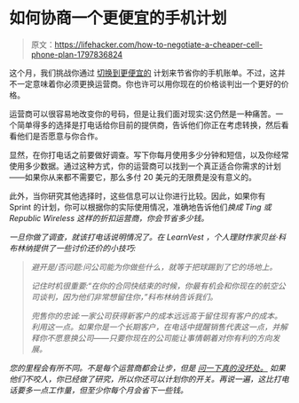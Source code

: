 # 如何协商一个更便宜的手机计划

> 原文：<https://lifehacker.com/how-to-negotiate-a-cheaper-cell-phone-plan-1797836824>

这个月，我们挑战你通过 [切换到更便宜的](https://lifehacker.com/august-s-money-challenge-find-a-cheaper-phone-plan-1797416233) 计划来节省你的手机账单。不过，这并不一定意味着你必须更换运营商。你也许可以用你现在的价格谈判出一个更好的价格。



运营商可以很容易地改变你的号码，但是让我们面对现实:这仍然是一种痛苦。一个简单得多的选择是打电话给你目前的提供商，告诉他们你正在考虑转换，然后看看他们是否愿意与你合作。

显然，在你打电话之前要做好调查。写下你每月使用多少分钟和短信，以及你经常使用多少数据。通过这种方式，你的运营商可以找到一个真正适合你需求的计划——如果你从来都不需要它，那么多付 20 美元的无限费是没有意义的。

此外，当你研究其他选择时，这些信息可以让你进行比较。因此，如果你有 Sprint 的计划，你可以根据你的实际使用情况，准确地告诉他们*换成 Ting 或 Republic Wireless 这样的折扣运营商，你会节省多少钱。*

*一旦你做了调查，就该打电话说明情况了。在 LearnVest ，个人理财作家贝丝·科布林纳提供了一些讨价还价的小技巧:*

> *避开是/否问题:问公司能为你做些什么，就等于把球踢到了它的场地上。*
> 
> *记住时机很重要:“在你的合同快结束的时候，你最有机会和你现在的航空公司谈判，因为他们非常想留住你，”科布林纳告诉我们。*
> 
> *兜售你的忠诚:一家公司获得新客户的成本远远高于留住现有客户的成本。利用这一点。如果你是一个长期客户，在电话中提醒销售代表这一点，并解释你不愿意换公司——只要你现在的公司能让事情朝着对你有利的方向发展。*

*您的里程会有所不同。不是每个运营商都会让步，但是 [问一下真的没坏处。](http://twocents.lifehacker.com/the-best-ways-to-convince-seven-different-internet-and-1758128678#_ga=2.42057831.370919872.1502744365-1600828938.1502744365) 如果他们不咬人，你已经做了研究，所以你还可以计划你的开关。再说一遍，这比打电话要多一点工作量，但至少你每个月会省下一些钱。*